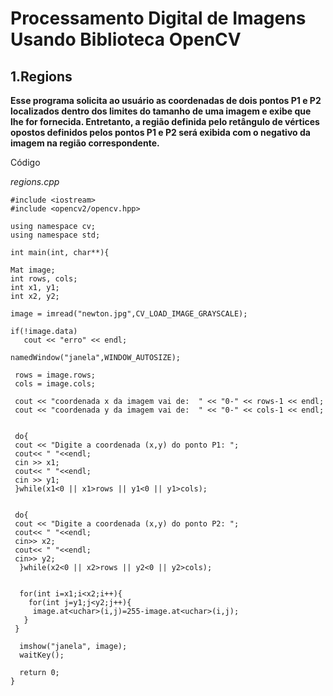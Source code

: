 # **Processamento Digital de Imagens Usando Biblioteca OpenCV** 


## **1.Regions**
**Esse programa solicita ao usuário as coordenadas de dois pontos P1 e P2 localizados dentro dos limites do tamanho de uma imagem e exibe que lhe for fornecida. Entretanto, a região definida pelo retângulo de vértices opostos definidos pelos pontos P1 e P2 será exibida com o negativo da imagem na região correspondente.**

Código

_regions.cpp_


```
#include <iostream>
#include <opencv2/opencv.hpp>

using namespace cv;
using namespace std;
 
int main(int, char**){

Mat image;
int rows, cols;
int x1, y1;
int x2, y2;

image = imread("newton.jpg",CV_LOAD_IMAGE_GRAYSCALE);

if(!image.data)
   cout << "erro" << endl;

namedWindow("janela",WINDOW_AUTOSIZE);

 rows = image.rows;
 cols = image.cols;

 cout << "coordenada x da imagem vai de:  " << "0-" << rows-1 << endl;
 cout << "coordenada y da imagem vai de:  " << "0-" << cols-1 << endl;


 do{
 cout << "Digite a coordenada (x,y) do ponto P1: ";
 cout<< " "<<endl;
 cin >> x1;
 cout<< " "<<endl;
 cin >> y1;
 }while(x1<0 || x1>rows || y1<0 || y1>cols);


 do{
 cout << "Digite a coordenada (x,y) do ponto P2: ";
 cout<< " "<<endl;
 cin>> x2;
 cout<< " "<<endl;
 cin>> y2;
  }while(x2<0 || x2>rows || y2<0 || y2>cols);


  for(int i=x1;i<x2;i++){
    for(int j=y1;j<y2;j++){
     image.at<uchar>(i,j)=255-image.at<uchar>(i,j);
   }
 }

  imshow("janela", image);
  waitKey();

  return 0;
}

```


